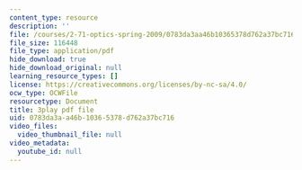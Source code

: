 ```yaml
---
content_type: resource
description: ''
file: /courses/2-71-optics-spring-2009/0783da3aa46b10365378d762a37bc716_JmK0vSLULP8.pdf
file_size: 116448
file_type: application/pdf
hide_download: true
hide_download_original: null
learning_resource_types: []
license: https://creativecommons.org/licenses/by-nc-sa/4.0/
ocw_type: OCWFile
resourcetype: Document
title: 3play pdf file
uid: 0783da3a-a46b-1036-5378-d762a37bc716
video_files:
  video_thumbnail_file: null
video_metadata:
  youtube_id: null
---
```

